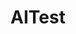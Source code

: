 ---
layout: single
title: "AITest"
toc: true
toc_sticky: true
categories: 
    - AI
tags: 
    - test
---